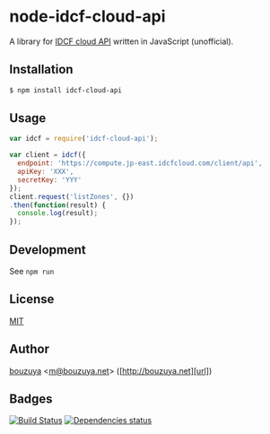 # node-idcf-cloud-api

A library for [IDCF cloud API](http://www.idcf.jp/cloud/docs/) written in JavaScript (unofficial).


## Installation

```bash
$ npm install idcf-cloud-api
```

## Usage

```javascript
var idcf = require('idcf-cloud-api');

var client = idcf({
  endpoint: 'https://compute.jp-east.idcfcloud.com/client/api',
  apiKey: 'XXX',
  secretKey: 'YYY'
});
client.request('listZones', {})
.then(function(result) {
  console.log(result);
});
```

## Development

See `npm run`

## License

[MIT](LICENSE)

## Author

[bouzuya][user] &lt;[m@bouzuya.net][email]&gt; ([http://bouzuya.net][url])

## Badges

[![Build Status][travis-badge]][travis]
[![Dependencies status][david-dm-badge]][david-dm]

[travis]: https://travis-ci.org/bouzuya/node-idcf-cloud-api
[travis-badge]: https://travis-ci.org/bouzuya/node-idcf-cloud-api.svg?branch=master
[david-dm]: https://david-dm.org/bouzuya/node-idcf-cloud-api
[david-dm-badge]: https://david-dm.org/bouzuya/node-idcf-cloud-api.png
[user]: https://github.com/bouzuya
[email]: mailto:m@bouzuya.net
[url]: http://bouzuya.net
